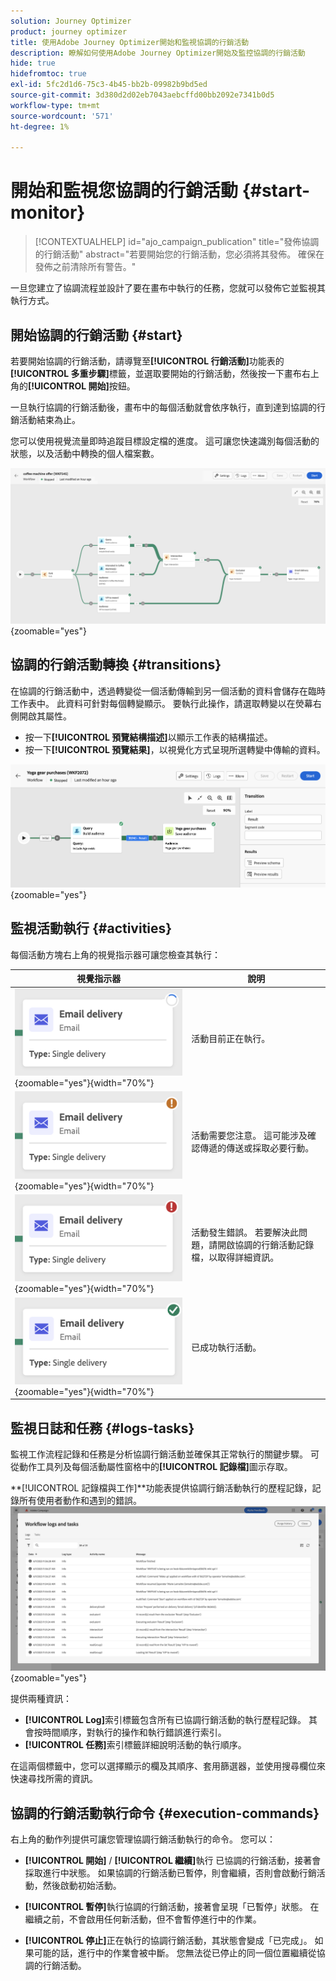 ```yaml
---
solution: Journey Optimizer
product: journey optimizer
title: 使用Adobe Journey Optimizer開始和監視協調的行銷活動
description: 瞭解如何使用Adobe Journey Optimizer開始及監控協調的行銷活動
hide: true
hidefromtoc: true
exl-id: 5fc2d1d6-75c3-4b45-bb2b-09982b9bd5ed
source-git-commit: 3d380d2d02eb7043aebcffd00bb2092e7341b0d5
workflow-type: tm+mt
source-wordcount: '571'
ht-degree: 1%

---
```


# 開始和監視您協調的行銷活動 {#start-monitor}

<!--
<audio controls><source src="../ms/assets/do-not-localize/sound.mp3" type="audio/mpeg">Your browser does not support the audio element.</audio> -->

>[!CONTEXTUALHELP]
>id="ajo_campaign_publication"
>title="發佈協調的行銷活動"
>abstract="若要開始您的行銷活動，您必須將其發佈。 確保在發佈之前清除所有警告。"


一旦您建立了協調流程並設計了要在畫布中執行的任務，您就可以發佈它並監視其執行方式。

## 開始協調的行銷活動 {#start}

若要開始協調的行銷活動，請導覽至&#x200B;**[!UICONTROL 行銷活動]**&#x200B;功能表的&#x200B;**[!UICONTROL 多重步驟]**&#x200B;標籤，並選取要開始的行銷活動，然後按一下畫布右上角的&#x200B;**[!UICONTROL 開始]**&#x200B;按鈕。

一旦執行協調的行銷活動後，畫布中的每個活動就會依序執行，直到達到協調的行銷活動結束為止。

您可以使用視覺流量即時追蹤目標設定檔的進度。 這可讓您快速識別每個活動的狀態，以及活動中轉換的個人檔案數。

![](assets/workflow-execution.png){zoomable="yes"}

## 協調的行銷活動轉換 {#transitions}

在協調的行銷活動中，透過轉變從一個活動傳輸到另一個活動的資料會儲存在臨時工作表中。 此資料可針對每個轉變顯示。 要執行此操作，請選取轉變以在熒幕右側開啟其屬性。

* 按一下&#x200B;**[!UICONTROL 預覽結構描述]**&#x200B;以顯示工作表的結構描述。
* 按一下&#x200B;**[!UICONTROL 預覽結果]**，以視覺化方式呈現所選轉變中傳輸的資料。

![](assets/transition.png){zoomable="yes"}

## 監視活動執行 {#activities}

每個活動方塊右上角的視覺指示器可讓您檢查其執行：

| 視覺指示器 | 說明 |
|-----|------------|
| ![](assets/activity-status-pending.png){zoomable="yes"}{width="70%"} | 活動目前正在執行。 |
| ![](assets/activity-status-orange.png){zoomable="yes"}{width="70%"} | 活動需要您注意。 這可能涉及確認傳遞的傳送或採取必要行動。 |
| ![](assets/activity-status-red.png){zoomable="yes"}{width="70%"} | 活動發生錯誤。 若要解決此問題，請開啟協調的行銷活動記錄檔，以取得詳細資訊。 |
| ![](assets/activity-status-green.png){zoomable="yes"}{width="70%"} | 已成功執行活動。 |

## 監視日誌和任務 {#logs-tasks}

監視工作流程記錄和任務是分析協調行銷活動並確保其正常執行的關鍵步驟。 可從動作工具列及每個活動屬性窗格中的&#x200B;**[!UICONTROL 記錄檔]**&#x200B;圖示存取。

**[!UICONTROL 記錄檔與工作]**功能表提供協調行銷活動執行的歷程記錄，記錄所有使用者動作和遇到的錯誤。
![](assets/workflow-logs.png){zoomable="yes"}

提供兩種資訊：

* **[!UICONTROL Log]**&#x200B;索引標籤包含所有已協調行銷活動的執行歷程記錄。 其會按時間順序，對執行的操作和執行錯誤進行索引。
* **[!UICONTROL 任務]**&#x200B;索引標籤詳細說明活動的執行順序。

在這兩個標籤中，您可以選擇顯示的欄及其順序、套用篩選器，並使用搜尋欄位來快速尋找所需的資訊。

## 協調的行銷活動執行命令 {#execution-commands}

右上角的動作列提供可讓您管理協調行銷活動執行的命令。 您可以：

* **[!UICONTROL 開始]** / **[!UICONTROL 繼續]**&#x200B;執行   已協調的行銷活動，接著會採取進行中狀態。 如果協調的行銷活動已暫停，則會繼續，否則會啟動行銷活動，然後啟動初始活動。

* **[!UICONTROL 暫停]**&#x200B;執行協調的行銷活動，接著會呈現「已暫停」狀態。 在繼續之前，不會啟用任何新活動，但不會暫停進行中的作業。

* **[!UICONTROL 停止]**&#x200B;正在執行的協調行銷活動，其狀態會變成「已完成」。 如果可能的話，進行中的作業會被中斷。 您無法從已停止的同一個位置繼續從協調的行銷活動。
